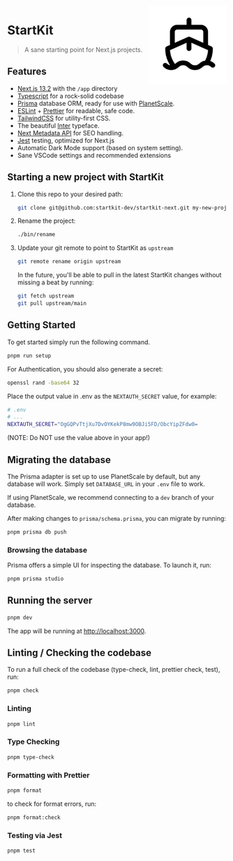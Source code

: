 <img src="./public/apple-touch-icon.png" align="right" />

# StartKit

> A sane starting point for Next.js projects.

## Features

- [Next.js 13.2](https://nextjs.org) with the `/app` directory
- [Typescript](https://www.typescriptlang.org/) for a rock-solid codebase
- [Prisma](https://prisma.io) database ORM, ready for use with [PlanetScale](https://planetscale).
- [ESLint](https://eslint.org/) + [Prettier](https://prettier.io/) for readable, safe code.
- [TailwindCSS](https://tailwindcss.com/) for utility-first CSS.
- The beautiful [Inter](https://rsms.me/inter/) typeface.
- [Next Metadata API](https://beta.nextjs.org/docs/api-reference/metadata) for SEO handling.
- [Jest](https://jestjs.io/) testing, optimized for Next.js
- Automatic Dark Mode support (based on system setting).
- Sane VSCode settings and recommended extensions

## Starting a new project with StartKit

1. Clone this repo to your desired path:

   ```sh
   git clone git@github.com:startkit-dev/startkit-next.git my-new-project
   ```

2. Rename the project:

   ```sh
   ./bin/rename
   ```

3. Update your git remote to point to StartKit as `upstream`

   ```sh
   git remote rename origin upstream
   ```

   In the future, you'll be able to pull in the latest StartKit changes without
   missing a beat by running:

   ```sh
   git fetch upstream
   git pull upstream/main
   ```

## Getting Started

To get started simply run the following command.

```sh
pnpm run setup
```

For Authentication, you should also generate a secret:

```sh
openssl rand -base64 32
```

Place the output value in .env as the `NEXTAUTH_SECRET` value, for example:

```sh
# .env
# ...
NEXTAUTH_SECRET="OgGQPvTtjXu7DvOYKekP8mw9OBJi5FD/ObcYipZFdw0=
```

(NOTE: Do NOT use the value above in your app!)

## Migrating the database

The Prisma adapter is set up to use PlanetScale by default, but any database will work. Simply set `DATABASE_URL` in your `.env` file to work.

If using PlanetScale, we recommend connecting to a `dev` branch of your database.

After making changes to `prisma/schema.prisma`, you can migrate by running:

```sh
pnpm prisma db push
```

### Browsing the database

Prisma offers a simple UI for inspecting the database. To launch it, run:

```sh
pnpm prisma studio
```

## Running the server

```bash
pnpm dev
```

The app will be running at [http://localhost:3000](http://localhost:3000).

## Linting / Checking the codebase

To run a full check of the codebase (type-check, lint, prettier check, test), run:

```sh
pnpm check
```

### Linting

```sh
pnpm lint
```

### Type Checking

```sh
pnpm type-check
```

### Formatting with Prettier

```sh
pnpm format
```

to check for format errors, run:

```sh
pnpm format:check
```

### Testing via Jest

```sh
pnpm test
```
